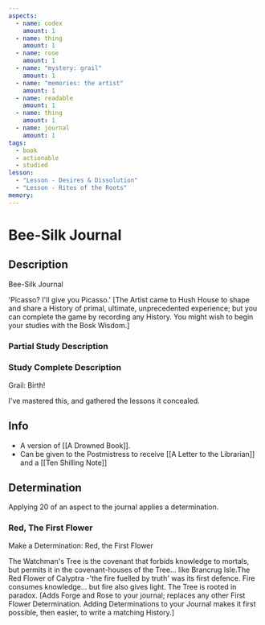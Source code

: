 ```yaml
---
aspects:
  - name: codex
    amount: 1
  - name: thing
    amount: 1
  - name: rose
    amount: 1
  - name: "mystery: grail"
    amount: 1
  - name: "memories: the artist"
    amount: 1
  - name: readable
    amount: 1
  - name: thing
    amount: 1
  - name: journal
    amount: 1
tags:
  - book
  - actionable
  - studied
lesson:
  - "Lesson - Desires & Dissolution"
  - "Lesson - Rites of the Roots"
memory: 
---
```


# Bee-Silk Journal

## Description
Bee-Silk Journal

'Picasso? I'll give you Picasso.' [The Artist came to Hush House to shape and share a History of primal, ultimate, unprecedented experience; but you can complete the game by recording any History. You might wish to begin your studies with the Bosk Wisdom.]
### Partial Study Description

### Study Complete Description
Grail: Birth!

I've mastered this, and gathered the lessons it concealed.
## Info
- A version of [[A Drowned Book]].
- Can be given to the Postmistress to receive [[A Letter to the Librarian]] and a [[Ten Shilling Note]]

## Determination
Applying 20 of an aspect to the journal applies a determination. 

### Red, The First Flower
Make a Determination: Red, the First Flower

The Watchman's Tree is the covenant that forbids knowledge to mortals, but permits it in the covenant-houses of the Tree... like Brancrug Isle.The Red Flower of Calyptra -'the fire fuelled by truth' was its first defence. Fire consumes knowledge... but fire also gives light. The Tree is rooted in paradox. [Adds Forge and Rose to your journal; replaces any other First Flower Determination. Adding Determinations to your Journal makes it first possible, then easier, to write a matching History.]